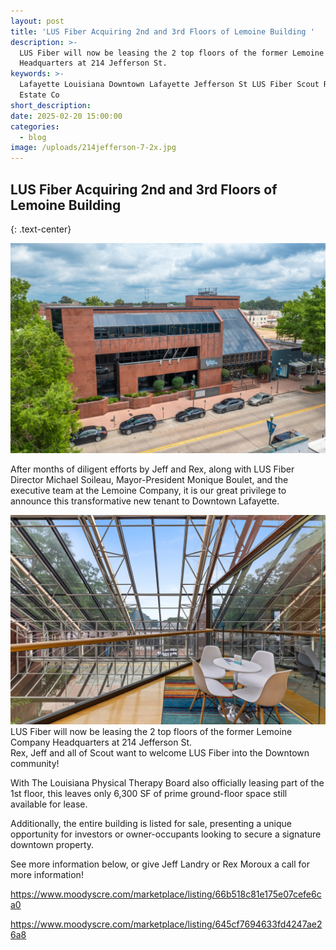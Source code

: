 ```yaml
---
layout: post
title: 'LUS Fiber Acquiring 2nd and 3rd Floors of Lemoine Building '
description: >-
  LUS Fiber will now be leasing the 2 top floors of the former Lemoine Company
  Headquarters at 214 Jefferson St.
keywords: >-
  Lafayette Louisiana Downtown Lafayette Jefferson St LUS Fiber Scout Real
  Estate Co
short_description:
date: 2025-02-20 15:00:00
categories:
  - blog
image: /uploads/214jefferson-7-2x.jpg
---
```

## LUS Fiber Acquiring 2nd and 3rd Floors of Lemoine Building
{: .text-center}

![](/uploads/214jefferson-3.jpg)

After months of diligent efforts by Jeff and Rex, along with LUS Fiber Director Michael Soileau, Mayor-President Monique Boulet, and the executive team at the Lemoine Company, it is our great privilege to announce this transformative new tenant to Downtown Lafayette.

![](/uploads/214jefferson-72.jpg)<br>LUS Fiber will now be leasing the 2 top floors of the former Lemoine Company Headquarters at 214 Jefferson St.<br>Rex, Jeff and all of Scout want to welcome LUS Fiber into the Downtown community!

With The Louisiana Physical Therapy Board also officially leasing part of the 1st floor, this leaves only 6,300 SF of prime ground-floor space still available for lease.

Additionally, the entire building is listed for sale, presenting a unique opportunity for investors or owner-occupants looking to secure a signature downtown property.

See more information below, or give Jeff Landry or Rex Moroux a call for more information!

https://www.moodyscre.com/marketplace/listing/66b518c81e175e07cefe6ca0

https://www.moodyscre.com/marketplace/listing/645cf7694633fd4247ae26a8

&nbsp;